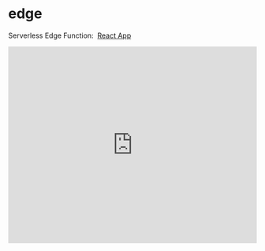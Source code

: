 # <h1>edge</h1>
Serverless Edge Function:&nbsp;&nbsp;<a href="https://ip.jessejesse.com/">React App</a></h3>
<iframe src="https://ipv4.jessejesse.com" style="border:0px #ffffff none;" name="myiFrame" scrolling="no" frameborder="1" marginheight="0px" marginwidth="0px" height="400px" width="100%" allowfullscreen></iframe>
  </div>
